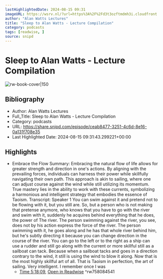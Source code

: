 ```yaml
---
lastHighlightedDate: 2024-08-15 09:31
imageURL: https://wsrv.nl/?url=https%3A%2F%2Fd3t3ozftmdmh3i.cloudfront.net%2Fproduction%2Fpodcast_uploaded_nologo%2F16017772%2F16017772-1679554236675-9645406d8213f.jpg&w=100&h=100
author: "Alan Watts Lectures"
title: "Sleep to Alan Watts - Lecture Compilation"
category: podcasts
tags: [readwise, ]
source: snipd
---
```

# Sleep to Alan Watts - Lecture Compilation

![rw-book-cover|150](https://wsrv.nl/?url=https%3A%2F%2Fd3t3ozftmdmh3i.cloudfront.net%2Fproduction%2Fpodcast_uploaded_nologo%2F16017772%2F16017772-1679554236675-9645406d8213f.jpg&w=100&h=100)

## Bibliography
- Author: Alan Watts Lectures
- Full_Title: Sleep to Alan Watts - Lecture Compilation
- Category: podcasts
- URL: https://share.snipd.com/episode/ceab8477-3251-4c6d-8e16-0a131f708e35
- Last Highlighted Date: 2024-08-15 09:31:43.299221+00:00

## Highlights
- Embrace the Flow
  Summary:
  Embracing the natural flow of life allows for greater strength and direction in one's actions.
  By aligning with the prevailing forces, individuals can harness their power while skillfully navigating their own path. This approach is akin to sailing, where one can adjust course against the wind while still utilizing its momentum.
  True mastery lies in the ability to work with these currents, symbolizing a harmonious and intelligent strategy that embodies the essence of Taoism.
  Transcript:
  Speaker 1
  You can swim against it and pretend not to be flowing with it, but you still are. So, but a person who is not making that pretense anymore, who knows that you have to go with the river and swim with it, suddenly he acquires behind everything that he does, the power of The river. The person swimming against the river, you see, does not by his action express the force of the river. The person swimming with it, he goes along and he has that whole river behind him, but he's subtly directing it because you can change direction in the course of the river. You can go to the left or to the right as a ship can use a rudder and still go along with the current or more skillful still as a sailboat can tack. Because when a sailboat tacks and goes in a direction contrary to the wind, it still is using the wind to blow it along. Now that is the most highly skillful art of all. That is Taoism in perfection, the art of sailing. Very intelligent. I remember once I was
    - [Time 5:18:09](https://share.snipd.com/snip/08891f5d-d4c5-4991-90db-c11ae9026404), [Open in Readwise](https://readwise.io/open/758084541)
^rw758084541


